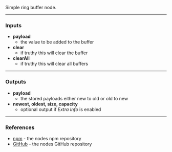 Simple ring buffer node.

---

### **Inputs**
 - **payload**
   - the value to be added to the buffer
 - **clear**
   - if truthy this will clear the buffer
 - **clearAll**
   - if truthy this will clear all buffers

---

### **Outputs**
 - **payload**
   - the stored payloads either new to old or old to new
 - **newest, oldest, size, capacity**
   - optional output if *Extra Info* is enabled

---

### **References**
 - [npm](https://npmjs.com/package/node-red-contrib-ring-buffer) - the nodes npm repository
 - [GitHub](https://github.com/586837r/node-red-contrib-ring-buffer) - the nodes GitHub repository